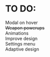 # TO DO:
Modal on hover\
~~Weapon powerups~~\
Animations\
Improve design\
Settings menu\
Adaptive design

